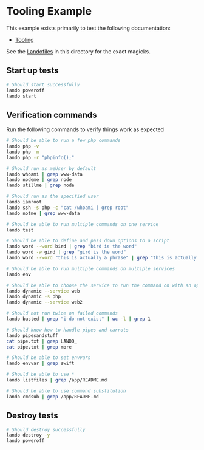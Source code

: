 Tooling Example
===============

This example exists primarily to test the following documentation:

* [Tooling](http://docs.devwithlando.io/config/tooling.html)

See the [Landofiles](http://docs.devwithlando.io/config/lando.html) in this directory for the exact magicks.

Start up tests
--------------

```bash
# Should start successfully
lando poweroff
lando start
```

Verification commands
---------------------

Run the following commands to verify things work as expected

```bash
# Should be able to run a few php commands
lando php -v
lando php -m
lando php -r "phpinfo();"

# Should run as meUser by default
lando whoami | grep www-data
lando nodeme | grep node
lando stillme | grep node

# Should run as the specified user
lando iamroot
lando ssh -s php -c "cat /whoami | grep root"
lando notme | grep www-data

# Should be able to run multiple commands on one service
lando test

# Should be able to define and pass down options to a script
lando word --word bird | grep "bird is the word"
lando word -w gird | grep "gird is the word"
lando word --word "this is actually a phrase" | grep "this is actually a phrase"

# Should be able to run multiple commands on multiple services
lando env

# Should be able to choose the service to run the command on with an option
lando dynamic --service web
lando dynamic -s php
lando dynamic --service web2

# Should not run twice on failed commands
lando busted | grep "i-do-not-exist" | wc -l | grep 1

# Should know how to handle pipes and carrots
lando pipesandstuff
cat pipe.txt | grep LANDO_
cat pipe.txt | grep more

# Should be able to set envvars
lando envvar | grep swift

# Should be able to use *
lando listfiles | grep /app/README.md

# Should be able to use command substitution
lando cmdsub | grep /app/README.md
```

Destroy tests
-------------

```bash
# Should destroy successfully
lando destroy -y
lando poweroff
```
